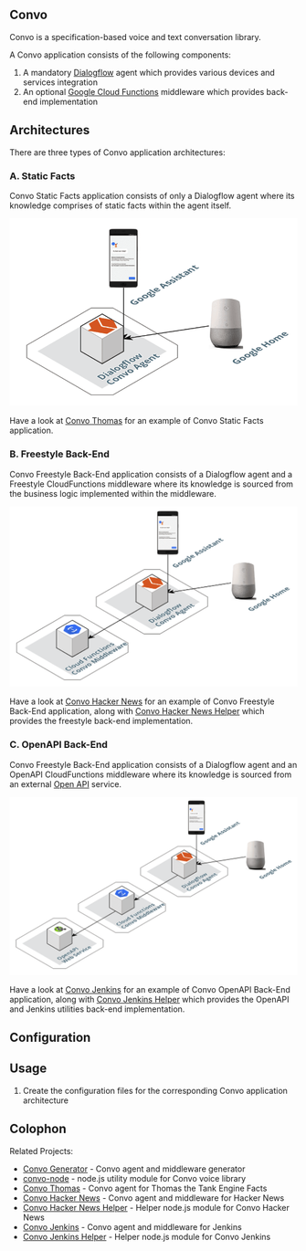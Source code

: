 Convo
-----

Convo is a specification-based voice and text conversation library.

A Convo application consists of the following components:
1. A mandatory [Dialogflow](https://dialogflow.com/) agent which provides various devices and services integration
2. An optional [Google Cloud Functions](https://cloud.google.com/functions/) middleware which provides back-end implementation

Architectures
-------------

There are three types of Convo application architectures:

### A. Static Facts

Convo Static Facts application consists of only a Dialogflow agent where its knowledge comprises of static facts within the agent itself. 

![Convo Static Facts architecture diagram](https://github.com/cliffano/convo/raw/master/docs/architecture-static-facts.png "Convo Static Facts architecture diagram")

Have a look at [Convo Thomas](http://github.com/cliffano/convo-thomas) for an example of Convo Static Facts application.

### B. Freestyle Back-End

Convo Freestyle Back-End application consists of a Dialogflow agent and a Freestyle CloudFunctions middleware where its knowledge is sourced from the business logic implemented within the middleware.

![Convo Freestyle Back-End architecture diagram](https://github.com/cliffano/convo/raw/master/docs/architecture-freestyle-backend.png "Convo Freestyle Back-End architecture diagram")

Have a look at [Convo Hacker News](http://github.com/cliffano/convo-hacker-news) for an example of Convo Freestyle Back-End application, along with [Convo Hacker News Helper](http://github.com/cliffano/convo-hacker-news-helper) which provides the freestyle back-end implementation.

### C. OpenAPI Back-End

Convo Freestyle Back-End application consists of a Dialogflow agent and an OpenAPI CloudFunctions middleware where its knowledge is sourced from an external [Open API](https://www.openapis.org/) service.

![Convo OpenAPI Back-End architecture diagram](https://github.com/cliffano/convo/raw/master/docs/architecture-openapi-backend.png "Convo OpenAPI Back-End architecture diagram")

Have a look at [Convo Jenkins](http://github.com/cliffano/convo-jenkins) for an example of Convo OpenAPI Back-End application, along with [Convo Jenkins Helper](http://github.com/cliffano/convo-jenkins-helper) which provides the OpenAPI and Jenkins utilities back-end implementation.

Configuration
-------------

Usage
-----

1. Create the configuration files for the corresponding Convo application architecture

Colophon
--------

Related Projects:

* [Convo Generator](http://github.com/cliffano/convo-generator) - Convo agent and middleware generator
* [convo-node](http://github.com/cliffano/convo-node) - node.js utility module for Convo voice library
* [Convo Thomas](http://github.com/cliffano/convo-thomas) - Convo agent for Thomas the Tank Engine Facts
* [Convo Hacker News](http://github.com/cliffano/convo-hacker-news) - Convo agent and middleware for Hacker News
* [Convo Hacker News Helper](http://github.com/cliffano/convo-hacker-news-helper) - Helper node.js module for Convo Hacker News
* [Convo Jenkins](http://github.com/cliffano/convo-jenkins) - Convo agent and middleware for Jenkins
* [Convo Jenkins Helper](http://github.com/cliffano/convo-jenkins-helper) - Helper node.js module for Convo Jenkins
